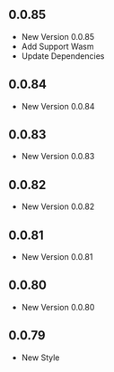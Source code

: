 ## 0.0.85

- New Version 0.0.85
- Add Support Wasm
- Update Dependencies
## 0.0.84

- New Version 0.0.84


## 0.0.83

- New Version 0.0.83


## 0.0.82

- New Version 0.0.82


## 0.0.81

- New Version 0.0.81


## 0.0.80

- New Version 0.0.80


## 0.0.79

- New Style